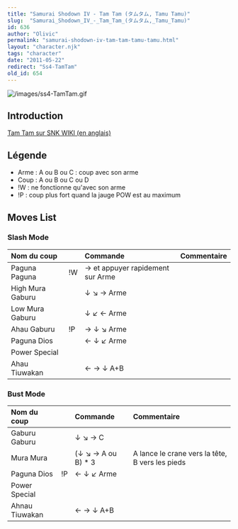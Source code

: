 ```yaml
---
title: "Samurai Shodown IV - Tam Tam (タムタム, Tamu Tamu)"
slug:  "Samurai_Shodown_IV_-_Tam_Tam_(タムタム,_Tamu_Tamu)"
id: 636
author: "Olivic"
permalink: "samurai-shodown-iv-tam-tam-tamu-tamu.html"
layout: "character.njk"
tags: "character"
date: "2011-05-22"
redirect: "Ss4-TamTam"
old_id: 654
---
```


![](/images/ss4-TamTam.gif "/images/ss4-TamTam.gif")

## Introduction

[Tam Tam sur SNK WIKI (en anglais)](http://snk.wikia.com/wiki/Tam_Tam)

## Légende

- Arme : A ou B ou C : coup avec son arme
- Coup : A ou B ou C ou D
- !W : ne fonctionne qu'avec son arme
- !P : coup plus fort quand la jauge POW est au maximum

## Moves List

### Slash Mode

| Nom du coup      |     | Commande                         | Commentaire |
|:-----------------|-----|:---------------------------------|:------------|
| Paguna Paguna    | !W  | → et appuyer rapidement sur Arme |             |
| High Mura Gaburu |     | ↓ ↘ → Arme                       |             |
| Low Mura Gaburu  |     | ↓ ↙ ← Arme                       |             |
| Ahau Gaburu      | !P  | → ↓ ↘ Arme                       |             |
| Paguna Dios      |     | ← ↓ ↙ Arme                       |             |
| Power Special    |     |                                  |             |
| Ahau Tiuwakan    |     | ← → ↓ A+B                        |             |

### Bust Mode

| Nom du coup    |     | Commande            | Commentaire                                     |
|:---------------|-----|:--------------------|:------------------------------------------------|
| Gaburu Gaburu  |     | ↓ ↘ → C             |                                                 |
| Mura Mura      |     | (↓ ↘ → A ou B) \* 3 | A lance le crane vers la tête, B vers les pieds |
| Paguna Dios    | !P  | ← ↓ ↙ Arme          |                                                 |
| Power Special  |     |                     |                                                 |
| Ahnau Tiuwakan |     | ← → ↓ A+B           |                                                 |
